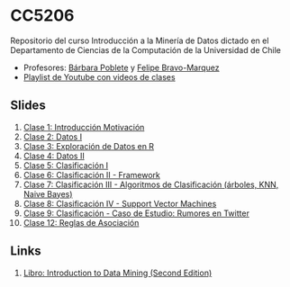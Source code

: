 # CC5206
Repositorio del curso Introducción a la Minería de Datos dictado en el Departamento de Ciencias de la Computación de la Universidad de Chile

* Profesores: [Bárbara Poblete](https://www.barbara.cl/) y [Felipe Bravo-Marquez](https://felipebravom.com/)
* [Playlist de Youtube con videos de clases](https://www.youtube.com/playlist?list=PLppKo85eGXiV4yFfmP0jBdYbaS_YATrH-)



## Slides

1. [Clase 1: Introducción Motivación](slides/Clase_1_intro.pdf) 
1. [Clase 2: Datos I](slides/Clase_2_datos_I.pdf) 
1. [Clase 3: Exploración de Datos en R](slides/Clase_3_explora.pdf) 
1. [Clase 4: Datos II ](slides/Clase_4_datos_II.pdf) 
1. [Clase 5: Clasificación I](slides/Clase_5_clasi_I.pdf) 
1. [Clase 6: Clasificación II - Framework](slides/Clase_6_clasi_frame.pdf) 
1. [Clase 7: Clasificación III - Algoritmos de Clasificación (árboles, KNN, Naive Bayes)](slides/Clase_7_clasi_algo.pdf) 
1. [Clase 8: Clasificación IV - Support Vector Machines](slides/Clase_8_clasi_SVM.pdf) 
1. [Clase 9: Clasificación - Caso de Estudio: Rumores en Twitter](slides/Clase_9_caso_estudio_.pdf) 
1. [Clase 12: Reglas de Asociación](slides/Clase_12_reglas.pdf) 


## Links
1. [Libro: Introduction to Data Mining (Second Edition)](https://www-users.cs.umn.edu/~kumar001/dmbook/index.php)

